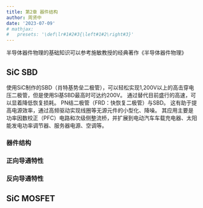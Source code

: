 ```yaml
---
title: 第2章 器件结构
author: 周贤中
date: '2023-07-09'
# mathjax:
#   presets: '\def\lr#1#2#3{\left#1#2\right#3}'
---
```


半导体器件物理的基础知识可以参考施敏教授的经典著作《半导体器件物理》


## SiC SBD

使用SiC制作的SBD（肖特基势垒二极管），可以轻松实现1,200V以上的高击穿电压二极管，但是使用Si基SBD最高时可达约200V。
通过替代目前盛行的高速，可以显着降低恢复损耗。
PN结二极管（FRD：快恢复二极管）与SBD。
这有助于提高电源效率，通过高频驱动实现线圈等无源元件的小型化、降噪。
其应用主要是功率因数校正（PFC）电路和次级侧整流桥，并扩展到电动汽车车载充电器、太阳能发电功率调节器、服务器电源、空调等。

### 器件结构

### 正向导通特性

### 反向导通特性


## SiC MOSFET